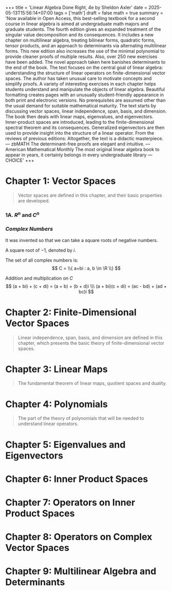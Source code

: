 +++
title = 'Linear Algebra Done Right, 4e by Sheldon Axler'
date = 2025-05-13T15:56:14+07:00
tags = ['math']
draft = false
math = true
summary = 'Now available in Open Access, this best-selling textbook for a second course in linear algebra is aimed at undergraduate math majors and graduate students. The fourth edition gives an expanded treatment of the singular value decomposition and its consequences. It includes a new chapter on multilinear algebra, treating bilinear forms, quadratic forms, tensor products, and an approach to determinants via alternating multilinear forms. This new edition also increases the use of the minimal polynomial to provide cleaner proofs of multiple results. Also, over 250 new exercises have been added. The novel approach taken here banishes determinants to the end of the book. The text focuses on the central goal of linear algebra: understanding the structure of linear operators on finite-dimensional vector spaces. The author has taken unusual care to motivate concepts and simplify proofs. A variety of interesting exercises in each chapter helps students understand and manipulate the objects of linear algebra. Beautiful formatting creates pages with an unusually student-friendly appearance in both print and electronic versions. No prerequisites are assumed other than the usual demand for suitable mathematical maturity. The text starts by discussing vector spaces, linear independence, span, basis, and dimension. The book then deals with linear maps, eigenvalues, and eigenvectors. Inner-product spaces are introduced, leading to the finite-dimensional spectral theorem and its consequences. Generalized eigenvectors are then used to provide insight into the structure of a linear operator. From the reviews of previous editions: Altogether, the text is a didactic masterpiece. — zbMATH The determinant-free proofs are elegant and intuitive. — American Mathematical Monthly The most original linear algebra book to appear in years, it certainly belongs in every undergraduate library — CHOICE'
+++

# Chapter 1: Vector Spaces
> Vector spaces are defined in this chapter, and their basic properties are developed.

### 1A. $R^n$ and $C^n$

### *Complex Numbers*

It was invented so that we can take a square roots of negative numbers.

A square root of $-1$, denoted by $i$.

The set of all complex numbers is:
$$
  C = \\{ a+bi : a, b \in \R \\}
$$

Addition and multiplication on $C$
$$
(a + bi) + (c + di) = (a + b) + (b + d)i \\\
(a + bi)(c + di) = (ac - bd) + (ad + bc)i
$$



# Chapter 2: Finite-Dimensional Vector Spaces
> Linear independence, span, basis, and dimension are defined in this chapter, which presents the basic theory of finite-dimensional vector spaces.

# Chapter 3: Linear Maps
> The fundamental theorem of linear maps,
> quotient spaces and duality.

# Chapter 4: Polynomials
> The part of the theory of polynomials that will be needed to understand linear operators.

# Chapter 5: Eigenvalues and Eigenvectors
# Chapter 6: Inner Product Spaces
# Chapter 7: Operators on Inner Product Spaces
# Chapter 8: Operators on Complex Vector Spaces
# Chapter 9: Multilinear Algebra and Determinants